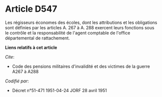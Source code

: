 # Article D547

Les régisseurs économes des écoles, dont les attributions et les obligations sont définies par les articles A. 267 à A. 288
exercent leurs fonctions sous le contrôle et la responsabilité de l'agent comptable de l'office départemental de
rattachement.

**Liens relatifs à cet article**

_Cite_:

  - Code des pensions militaires d'invalidité et des victimes de la guerre A267 à A288

_Codifié par_:

  - Décret n°51-471 1951-04-24 JORF 28 avril 1951
